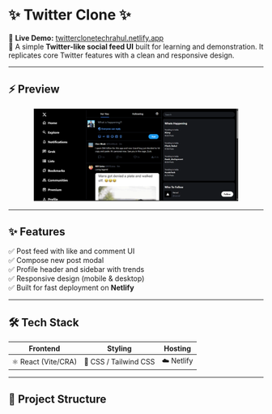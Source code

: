 # ✨ Twitter Clone ✨

🔗 **Live Demo:** [twitterclonetechrahul.netlify.app](https://twitterclonetechrahul.netlify.app/)  
📌 A simple **Twitter-like social feed UI** built for learning and demonstration. It replicates core Twitter features with a clean and responsive design.

---

## ⚡ Preview
<p align="center">
  <img src="./img/twitter-clone-screenshot.png" alt="Twitter Clone Screenshot" width="80%">
</p>

---

## ✨ Features
✅ Post feed with like and comment UI  
✅ Compose new post modal  
✅ Profile header and sidebar with trends  
✅ Responsive design (mobile & desktop)  
✅ Built for fast deployment on **Netlify**  

---

## 🛠️ Tech Stack
| Frontend | Styling | Hosting |
|----------|---------|---------|
| ⚛️ React (Vite/CRA) | 🎨 CSS / Tailwind CSS | ☁️ Netlify |

---

## 📂 Project Structure
